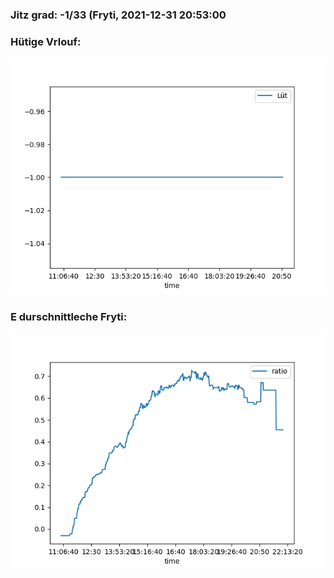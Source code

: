 ### Jitz grad: -1/33 (Fryti, 2021-12-31 20:53:00

### Hütige Vrlouf:
![Graph](Today.png)

### E durschnittleche Fryti:
![Graph](Fryti.png)